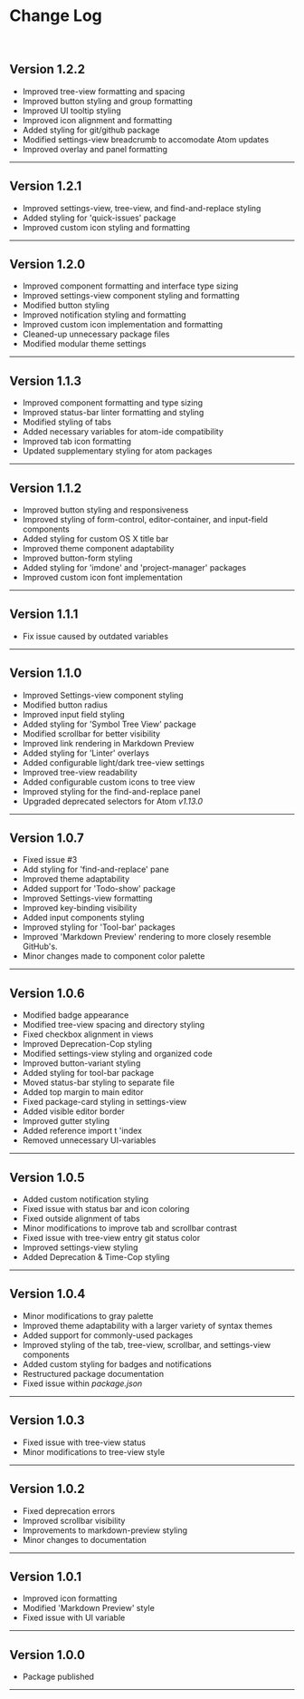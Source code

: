 # Change Log
<br>

## Version 1.2.2

  * Improved tree-view formatting and spacing
  * Improved button styling and group formatting
  * Improved UI tooltip styling 
  * Improved icon alignment and formatting
  * Added styling for git/github package
  * Modified settings-view breadcrumb to accomodate Atom updates
  * Improved overlay and panel formatting

----------------------------------------

## Version 1.2.1

  * Improved settings-view, tree-view, and find-and-replace styling
  * Added styling for 'quick-issues' package
  * Improved custom icon styling and formatting

----------------------------------------

## Version 1.2.0

  * Improved component formatting and interface type sizing
  * Improved settings-view component styling and formatting
  * Modified button styling
  * Improved notification styling and formatting
  * Improved custom icon implementation and formatting
  * Cleaned-up unnecessary package files
  * Modified modular theme settings

----------------------------------------


## Version 1.1.3

  * Improved component formatting and type sizing
  * Improved status-bar linter formatting and styling
  * Modified styling of tabs
  * Added necessary variables for atom-ide compatibility
  * Improved tab icon formatting
  * Updated supplementary styling for atom packages

----------------------------------------

## Version 1.1.2

  * Improved button styling and responsiveness
  * Improved styling of form-control, editor-container, and input-field components
  * Added styling for custom OS X title bar
  * Improved theme component adaptability
  * Improved button-form styling
  * Added styling for 'imdone' and 'project-manager' packages
  * Improved custom icon font implementation

----------------------------------------

## Version 1.1.1

  * Fix issue caused by outdated variables

----------------------------------------

## Version 1.1.0

  * Improved Settings-view component styling
  * Modified button radius
  * Improved input field styling
  * Added styling for 'Symbol Tree View' package
  * Modified scrollbar for better visibility
  * Improved link rendering in Markdown Preview
  * Added styling for 'Linter' overlays
  * Added configurable light/dark tree-view settings
  * Improved tree-view readability
  * Added configurable custom icons to tree view
  * Improved styling for the find-and-replace panel
  * Upgraded deprecated selectors for Atom *v1.13.0*

----------------------------------------

## Version 1.0.7

  * Fixed issue #3
  * Add styling for 'find-and-replace' pane
  * Improved theme adaptability
  * Added support for 'Todo-show' package
  * Improved Settings-view formatting
  * Improved key-binding visibility
  * Added input components styling
  * Improved styling for 'Tool-bar' packages
  * Improved 'Markdown Preview' rendering to more closely resemble GitHub's.
  * Minor changes made to component color palette

----------------------------------------

## Version 1.0.6

  * Modified badge appearance
  * Modified tree-view spacing and directory styling
  * Fixed checkbox alignment in views
  * Improved Deprecation-Cop styling
  * Modified settings-view styling and organized code
  * Improved button-variant styling
  * Added styling for tool-bar package
  * Moved status-bar styling to separate file
  * Added top margin to main editor
  * Fixed package-card styling in settings-view
  * Added visible editor border
  * Improved gutter styling
  * Added reference import t 'index
  * Removed unnecessary UI-variables

----------------------------------------

## Version 1.0.5

  * Added custom notification styling
  * Fixed issue with status bar and icon coloring
  * Fixed outside alignment of tabs
  * Minor modifications to improve tab and scrollbar contrast
  * Fixed issue with tree-view entry git status color
  * Improved settings-view styling
  * Added Deprecation & Time-Cop styling

----------------------------------------

## Version 1.0.4

  * Minor modifications to gray palette
  * Improved theme adaptability with a larger variety of syntax themes
  * Added support for commonly-used packages
  * Improved styling of the tab, tree-view, scrollbar, and settings-view components
  * Added custom styling for badges and notifications
  * Restructured package documentation
  * Fixed issue within *package.json*

----------------------------------------
## Version 1.0.3

  * Fixed issue with tree-view status
  * Minor modifications to tree-view style

----------------------------------------
## Version 1.0.2

  * Fixed deprecation errors
  * Improved scrollbar visibility
  * Improvements to markdown-preview styling
  * Minor changes to documentation

----------------------------------------

## Version 1.0.1

  * Improved icon formatting
  * Modified 'Markdown Preview' style
  * Fixed issue with UI variable

----------------------------------------
## Version 1.0.0

  * Package published

----------------------------------------
